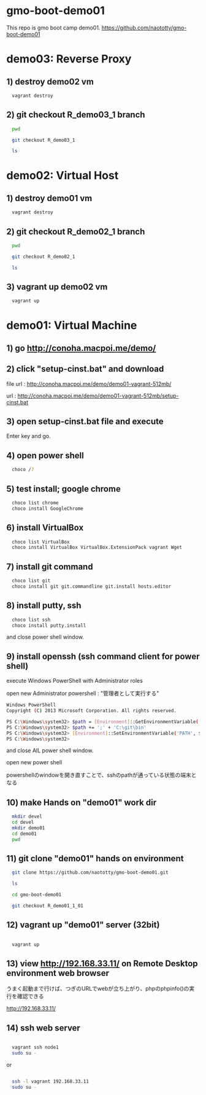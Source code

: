 gmo-boot-demo01
===============

This repo is gmo boot camp demo01.
https://github.com/naototty/gmo-boot-demo01

# demo03: Reverse Proxy
## 1) destroy demo02 vm
~~~ bash
  vagrant destroy
~~~

## 2) git checkout R_demo03_1 branch
~~~ bash
  pwd

  git checkout R_demo03_1

  ls 
~~~


# demo02: Virtual Host
## 1) destroy demo01 vm
~~~ bash
  vagrant destroy
~~~
  
## 2) git checkout R_demo02_1 branch
~~~ bash
  pwd

  git checkout R_demo02_1

  ls 
~~~

## 3) vagrant up demo02 vm
~~~ bash
  vagrant up
~~~


# demo01: Virtual Machine

## 1) go http://conoha.macpoi.me/demo/

## 2) click "setup-cinst.bat" and download

  file url : http://conoha.macpoi.me/demo/demo01-vagrant-512mb/

  url : http://conoha.macpoi.me/demo/demo01-vagrant-512mb/setup-cinst.bat

## 3) open setup-cinst.bat file and execute
  Enter key and go.
  
## 4) open power shell
~~~ bash
  choco /?
~~~

## 5) test install; google chrome
~~~ bash
  choco list chrome
  choco install GoogleChrome
~~~

## 6) install VirtualBox
~~~ bash
  choco list VirtualBox
  choco install VirtualBox VirtualBox.ExtensionPack vagrant Wget
~~~

## 7) install git command
~~~ bash
  choco list git
  choco install git git.commandline git.install hosts.editor
~~~

## 8) install putty, ssh
~~~ bash
  choco list ssh
  choco install putty.install
~~~
and close power shell window.


## 9) install openssh (ssh command client for power shell)
execute Windows PowerShell with Administrator roles

open new Administrator powershell : "管理者として実行する"
~~~ bash
Windows PowerShell
Copyright (C) 2013 Microsoft Corporation. All rights reserved.

PS C:\Windows\system32> $path = [Environment]::GetEnvironmentVariable('PATH', 'Machine')
PS C:\Windows\system32> $path += ';' + 'C:\git\bin'
PS C:\Windows\system32> [Environment]::SetEnvironmentVariable('PATH', $path, 'Machine')
PS C:\Windows\system32>
~~~
and close AlL power shell window.
  
open new power shell

powershellのwindowを開き直すことで、sshのpathが通っている状態の端末となる

## 10) make Hands on "demo01" work dir
~~~ bash
  mkdir devel
  cd devel
  mkdir demo01
  cd demo01
  pwd
~~~


## 11) git clone "demo01" hands on environment
~~~ bash
  git clone https://github.com/naototty/gmo-boot-demo01.git

  ls 

  cd gmo-boot-demo01

  git checkout R_demo01_1_01
~~~

## 12) vagrant up "demo01" server (32bit)
~~~ bash

  vagrant up
~~~

## 13) view http://192.168.33.11/ on Remote Desktop environment web browser
  うまく起動まで行けば、つぎのURLでwebが立ち上がり、phpのphpinfo()の実行を確認できる 
 
  http://192.168.33.11/


## 14) ssh web server
~~~ bash

  vagrant ssh node1
  sudo su -
~~~

or 

~~~ bash

  ssh -l vagrant 192.168.33.11
  sudo su -
~~~



